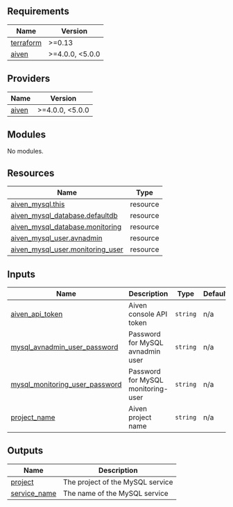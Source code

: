 <!-- BEGIN_TF_DOCS -->
## Requirements

| Name | Version |
|------|---------|
| <a name="requirement_terraform"></a> [terraform](#requirement\_terraform) | >=0.13 |
| <a name="requirement_aiven"></a> [aiven](#requirement\_aiven) | >=4.0.0, <5.0.0 |

## Providers

| Name | Version |
|------|---------|
| <a name="provider_aiven"></a> [aiven](#provider\_aiven) | >=4.0.0, <5.0.0 |

## Modules

No modules.

## Resources

| Name | Type |
|------|------|
| [aiven_mysql.this](https://registry.terraform.io/providers/aiven/aiven/latest/docs/resources/mysql) | resource |
| [aiven_mysql_database.defaultdb](https://registry.terraform.io/providers/aiven/aiven/latest/docs/resources/mysql_database) | resource |
| [aiven_mysql_database.monitoring](https://registry.terraform.io/providers/aiven/aiven/latest/docs/resources/mysql_database) | resource |
| [aiven_mysql_user.avnadmin](https://registry.terraform.io/providers/aiven/aiven/latest/docs/resources/mysql_user) | resource |
| [aiven_mysql_user.monitoring_user](https://registry.terraform.io/providers/aiven/aiven/latest/docs/resources/mysql_user) | resource |

## Inputs

| Name | Description | Type | Default | Required |
|------|-------------|------|---------|:--------:|
| <a name="input_aiven_api_token"></a> [aiven\_api\_token](#input\_aiven\_api\_token) | Aiven console API token | `string` | n/a | yes |
| <a name="input_mysql_avnadmin_user_password"></a> [mysql\_avnadmin\_user\_password](#input\_mysql\_avnadmin\_user\_password) | Password for MySQL avnadmin user | `string` | n/a | yes |
| <a name="input_mysql_monitoring_user_password"></a> [mysql\_monitoring\_user\_password](#input\_mysql\_monitoring\_user\_password) | Password for MySQL monitoring-user | `string` | n/a | yes |
| <a name="input_project_name"></a> [project\_name](#input\_project\_name) | Aiven project name | `string` | n/a | yes |

## Outputs

| Name | Description |
|------|-------------|
| <a name="output_project"></a> [project](#output\_project) | The project of the MySQL service |
| <a name="output_service_name"></a> [service\_name](#output\_service\_name) | The name of the MySQL service |
<!-- END_TF_DOCS -->
